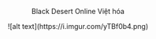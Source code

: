 <p align="center">
Black Desert Online Việt hóa

<p align="center">
![alt text](https://i.imgur.com/yTBf0b4.png)
